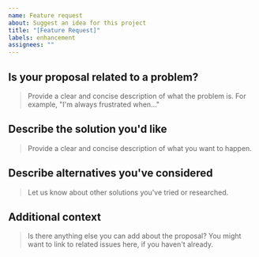 ```yaml
---
name: Feature request
about: Suggest an idea for this project
title: "[Feature Request]"
labels: enhancement
assignees: ""
---
```


## Is your proposal related to a problem?

> Provide a clear and concise description of what the problem is.
> For example, "I'm always frustrated when..."

## Describe the solution you'd like

> Provide a clear and concise description of what you want to happen.

## Describe alternatives you've considered

> Let us know about other solutions you've tried or researched.

## Additional context

> Is there anything else you can add about the proposal?
> You might want to link to related issues here, if you haven't already.
